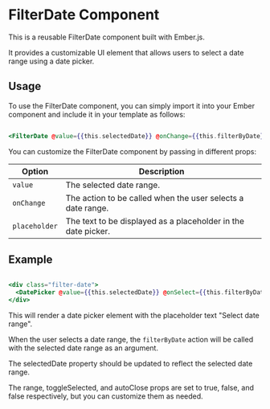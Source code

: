 # FilterDate Component

This is a reusable FilterDate component built with Ember.js. 

It provides a customizable UI element that allows users to select a date range using a date picker.

## Usage

To use the FilterDate component, you can simply import it into your Ember component and include it in your template as follows:

```hbs

<FilterDate @value={{this.selectedDate}} @onChange={{this.filterByDate}} @placeholder="Select date range" />

```

You can customize the FilterDate component by passing in different props:

| Option         | Description                                                                 |
| -------------- | --------------------------------------------------------------------------- |
| `value`        | The selected date range.                                                    |
| `onChange`     | The action to be called when the user selects a date range.                 |
| `placeholder`  | The text to be displayed as a placeholder in the date picker.               |


## Example

```hbs

<div class="filter-date">
  <DatePicker @value={{this.selectedDate}} @onSelect={{this.filterByDate}} @placeholder="Select date range" @range={{true}} @toggleSelected={{false}} @autoClose={{false}} class="filter-date-input form-input-sm w-full flex-1" />
</div>

```

This will render a date picker element with the placeholder text "Select date range". 

When the user selects a date range, the `filterByDate` action will be called with the selected date range as an argument. 

The selectedDate property should be updated to reflect the selected date range. 

The range, toggleSelected, and autoClose props are set to true, false, and false respectively, but you can customize them as needed.
